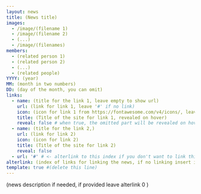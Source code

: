 ```yaml
---
layout: news
title: (News title)
images:
  - /image/(filename 1)
  - /image/(filename 2)
  - (...)
  - /image/(filenames)
members:
  - (related person 1)
  - (related person 2)
  - (...)
  - (related people)
YYYY: (year)
MM: (month in two numbers)
DD: (day of the month, you can omit)
links:
  - name: (title for the link 1, leave empty to show url)
    url: (link for link 1, leave '#' if no link)
    icon: (icon for link 1 from https://fontawesome.com/v4/icons/, leave empty if default)
    title: (Title of the site for link 1, revealed on hover)
    reveal: false # when true, the omitted part will be revealed on hover
  - name: (title for the link 2,)
    url: (link for link 2)
    icon: (icon for link 2)
    title: (Title of the site for link 2)
    reveal: false
  - url: '#' # <- alterlink to this index if you don't want to link this page
alterlink: (index of links for linking the news, if no linking insert index of '#', leave empty or 0 if this page)
template: true #(delete this line)
---
```


(news description if needed, if provided leave alterlink 0 )